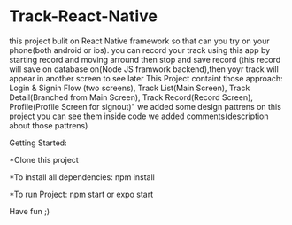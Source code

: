 # Track-React-Native
this project bulit on React Native framework so that can you try on your phone(both android or ios).
you can record your track using this app by starting record and moving arround then stop and save record (this record will save on database on(Node JS framwork backend),then yoyr track will appear in another screen to see later
This Project containt those approach:
Login & Signin Flow (two screens),
Track List(Main Screen),
Track Detail(Branched from Main Screen),
Track Record(Record Screen),
Profile(Profile Screen for signout)"
we added some design pattrens on this project you can see them inside code we added comments(description about those pattrens)

Getting Started:

*Clone this project

*To install all dependencies:
npm install

*To run Project:
npm start or expo start


Have fun ;)
